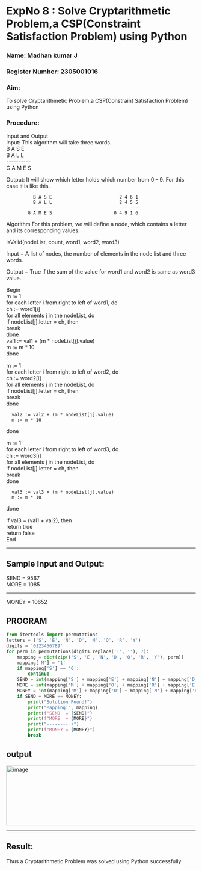 <h1>ExpNo 8 : Solve Cryptarithmetic Problem,a CSP(Constraint Satisfaction Problem) using Python</h1> 
<h3>Name: Madhan kumar J      </h3>
<h3>Register Number: 2305001016  </h3>
<H3>Aim:</H3>
<p>
    To solve Cryptarithmetic Problem,a CSP(Constraint Satisfaction Problem) using Python
</p>
<h3>Procedure:</h3>
Input and Output
<br>Input:
This algorithm will take three words.
<br> B A S E<br>
    B A L L<br>
           ----------<br>
           G A M E S<br>

Output:
It will show which letter holds which number from 0 – 9.
For this case it is like this.

              B A S E                         2 4 6 1
              B A L L                         2 4 5 5
             ---------                       ---------
            G A M E S                       0 4 9 1 6
Algorithm
For this problem, we will define a node, which contains a letter and its corresponding values.<br>

isValid(nodeList, count, word1, word2, word3)<br>

Input − A list of nodes, the number of elements in the node list and three words.<br>

Output − True if the sum of the value for word1 and word2 is same as word3 value.<br>

Begin<br>
   m := 1<br>
   for each letter i from right to left of word1, do<br>
      ch := word1[i]<br>
      for all elements j in the nodeList, do<br>
         if nodeList[j].letter = ch, then<br>
            break<br>
      done<br>
      val1 := val1 + (m * nodeList[j].value)<br>
      m := m * 10<br>
   done<br>

   m := 1<br>
   for each letter i from right to left of word2, do<br>
      ch := word2[i]<br>
      for all elements j in the nodeList, do<br>
         if nodeList[j].letter = ch, then<br>
            break<br>
      done<br>

      val2 := val2 + (m * nodeList[j].value)
      m := m * 10
   done<br>

   m := 1<br>
   for each letter i from right to left of word3, do<br>
      ch := word3[i]<br>
      for all elements j in the nodeList, do<br>
         if nodeList[j].letter = ch, then<br>
            break<br>
      done<br>

      val3 := val3 + (m * nodeList[j].value)
      m := m * 10
   done<br>

   if val3 = (val1 + val2), then<br>
      return true<br>
   return false<br>
End<br>

<hr>
<h2>Sample Input and Output:</h2>
SEND = 9567<br>
MORE = 1085<br>
<hr>
MONEY = 10652<br>

## PROGRAM
```Python
from itertools import permutations
letters = ('S', 'E', 'N', 'D', 'M', 'O', 'R', 'Y')
digits = '0123456789'
for perm in permutations(digits.replace('1', ''), 7):
    mapping = dict(zip(('S', 'E', 'N', 'D', 'O', 'R', 'Y'), perm))
    mapping['M'] = '1'  
    if mapping['S'] == '0':
        continue
    SEND = int(mapping['S'] + mapping['E'] + mapping['N'] + mapping['D'])
    MORE = int(mapping['M'] + mapping['O'] + mapping['R'] + mapping['E'])
    MONEY = int(mapping['M'] + mapping['O'] + mapping['N'] + mapping['E'] + mapping['Y'])
    if SEND + MORE == MONEY:
        print("Solution Found!")
        print("Mapping:", mapping)
        print(f"SEND  = {SEND}")
        print(f"MORE  = {MORE}")
        print("-------- +")
        print(f"MONEY = {MONEY}")
        break

```

## output

<img width="990" height="159" alt="image" src="https://github.com/user-attachments/assets/ed994f86-2702-4d89-8548-277d02914269" />

<hr>
<h2>Result:</h2>
<p> Thus a Cryptarithmetic Problem was solved using Python successfully</p>
